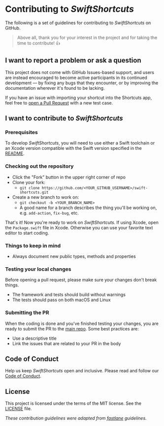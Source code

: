 # Contributing to _SwiftShortcuts_

The following is a set of guidelines for contributing to _SwiftShortcuts_ on GitHub.

> Above all, thank you for your interest in the project and for taking the time to contribute! 👍

## I want to report a problem or ask a question

This project does not come with GitHub Issues-based support, and users are instead encouraged to become active participants in its continued development — by fixing any bugs that they encounter, or by improving the documentation wherever it's found to be lacking.

If you have an issue with importing your shortcut into the Shortcuts app, feel free to [open a Pull Request](https://github.com/a2/swift-shortcuts/pull/new) with a new test case.

## I want to contribute to _SwiftShortcuts_

### Prerequisites

To develop _SwiftShortcuts_, you will need to use either a Swift toolchain or an Xcode version compatible with the Swift version specified in the [README](https://github.com/a2/swift-shortcuts/#contributing).

### Checking out the repository

- Click the "Fork" button in the upper right corner of repo
- Clone your fork:
    - `git clone https://github.com/<YOUR_GITHUB_USERNAME>/swift-shortcuts.git`
- Create a new branch to work on:
    - `git checkout -b <YOUR_BRANCH_NAME>`
    - A good name for a branch describes the thing you'll be working on, e.g. `add-action`, `fix-bug`, etc.

That's it! Now you're ready to work on _SwiftShortcuts_. If using Xcode, open the `Package.swift` file in Xcode. Otherwise you can use your favorite text editor to start coding.

### Things to keep in mind

- Always document new public types, methods and properties

### Testing your local changes

Before opening a pull request, please make sure your changes don't break things.

- The framework and tests should build without warnings
- The tests should pass on both macOS and Linux

### Submitting the PR

When the coding is done and you've finished testing your changes, you are ready to submit the PR to the [main repo](https://github.com/a2/swift-shortcuts). Some best practices are:

- Use a descriptive title
- Link the issues that are related to your PR in the body

## Code of Conduct

Help us keep _SwiftShortcuts_ open and inclusive. Please read and follow our [Code of Conduct](CODE_OF_CONDUCT.md).

## License

This project is licensed under the terms of the MIT license. See the [LICENSE](LICENSE) file.

_These contribution guidelines were adapted from [_fastlane_](https://github.com/fastlane/fastlane) guidelines._
